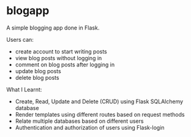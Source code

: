 # blogapp
A simple blogging app done in Flask.

Users can:
- create account to start writing posts
- view blog posts without logging in
- comment on blog posts after logging in
- update blog posts
- delete blog posts

What I Learnt:
- Create, Read, Update and Delete (CRUD) using Flask SQLAlchemy database
- Render templates using different routes based on request methods
- Relate multiple databases based on different users
- Authentication and authorization of users using Flask-login

